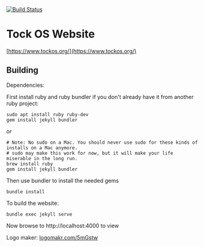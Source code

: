 [![Build Status](https://travis-ci.org/tock/tock-www.svg?branch=master)](https://travis-ci.org/tock/tock-www)

# Tock OS Website

[https://www.tockos.org/](https://www.tockos.org/)


## Building

Dependencies:

First install ruby and ruby bundler if you don't already have it from another ruby project:

    sudo apt install ruby ruby-dev
    gem install jekyll bundler
	
or

    # Note: No sudo on a Mac. You should never use sudo for these kinds of installs on a Mac anymore.
    # sudo may make this work for now, but it will make your life miserable in the long run.
    brew install ruby
    gem install jekyll bundler
	
Then use bundler to install the needed gems

    bundle install

To build the website:

    bundle exec jekyll serve

Now browse to http://localhost:4000 to view

Logo maker: [logomakr.com/5mGstw](https://logomakr.com/5mGstw)
